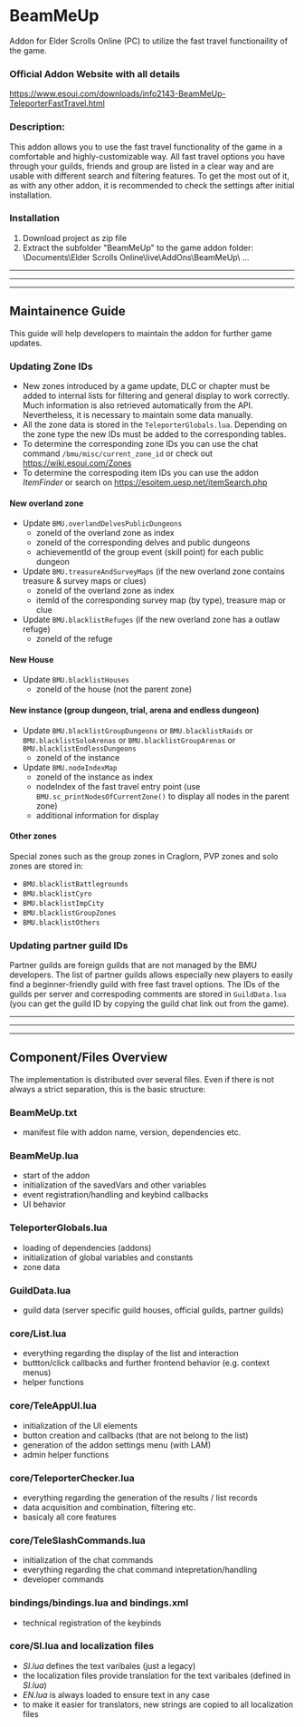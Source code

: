 # BeamMeUp
Addon for Elder Scrolls Online (PC) to utilize the fast travel functionaility of the game.


### Official Addon Website with all details
https://www.esoui.com/downloads/info2143-BeamMeUp-TeleporterFastTravel.html

### Description:
This addon allows you to use the fast travel functionality of the game in a comfortable and highly-customizable way. All fast travel options you have through your guilds, friends and group are listed in a clear way and are usable with different search and filtering features. To get the most out of it, as with any other addon, it is recommended to check the settings after initial installation.

### Installation
1. Download project as zip file
2. Extract the subfolder "BeamMeUp" to the game addon folder: \Documents\Elder Scrolls Online\live\AddOns\BeamMeUp\ ...


***
***
***


## Maintainence Guide
This guide will help developers to maintain the addon for further game updates.


### Updating Zone IDs
- New zones introduced by a game update, DLC or chapter must be added to internal lists for filtering and general display to work correctly. Much information is also retrieved automatically from the API. Nevertheless, it is necessary to maintain some data manually.
- All the zone data is stored in the `TeleporterGlobals.lua`. Depending on the zone type the new IDs must be added to the corresponding tables.
- To determine the corresponding zone IDs you can use the chat command `/bmu/misc/current_zone_id` or check out https://wiki.esoui.com/Zones
- To determine the correspoding item IDs you can use the addon *ItemFinder* or search on https://esoitem.uesp.net/itemSearch.php

#### New overland zone
- Update `BMU.overlandDelvesPublicDungeons`
    - zoneId of the overland zone as index
    - zoneId of the corresponding delves and public dungeons
    - achievementId of the group event (skill point) for each public dungeon
- Update `BMU.treasureAndSurveyMaps` (if the new overland zone contains treasure & survey maps or clues)
    - zoneId of the overland zone as index
    - itemId of the corresponding survey map (by type), treasure map or clue
- Update `BMU.blacklistRefuges` (if the new overland zone has a outlaw refuge)
    - zoneId of the refuge

#### New House
- Update `BMU.blacklistHouses`
    - zoneId of the house (not the parent zone)

#### New instance (group dungeon, trial, arena and endless dungeon)
- Update `BMU.blacklistGroupDungeons` or `BMU.blacklistRaids` or `BMU.blacklistSoloArenas` or `BMU.blacklistGroupArenas` or `BMU.blacklistEndlessDungeons`
    - zoneId of the instance
- Update `BMU.nodeIndexMap`
    - zoneId of the instance as index
    - nodeIndex of the fast travel entry point (use `BMU.sc_printNodesOfCurrentZone()` to display all nodes in the parent zone)
    - additional information for display

#### Other zones
Special zones such as the group zones in Craglorn, PVP zones and solo zones are stored in:
- `BMU.blacklistBattlegrounds`
- `BMU.blacklistCyro`
- `BMU.blacklistImpCity`
- `BMU.blacklistGroupZones`
- `BMU.blacklistOthers`


### Updating partner guild IDs
Partner guilds are foreign guilds that are not managed by the BMU developers. The list of partner guilds allows especially new players to easily find a beginner-friendly guild with free fast travel options.
The IDs of the guilds per server and correspoding comments are stored in `GuildData.lua` (you can get the guild ID by copying the guild chat link out from the game).


***
***
***


## Component/Files Overview
The implementation is distributed over several files. Even if there is not always a strict separation, this is the basic structure:


### BeamMeUp.txt
- manifest file with addon name, version, dependencies etc.

### BeamMeUp.lua
- start of the addon
- initialization of the savedVars and other variables
- event registration/handling and keybind callbacks
- UI behavior

### TeleporterGlobals.lua
- loading of dependencies (addons)
- initialization of global variables and constants
- zone data

### GuildData.lua
- guild data (server specific guild houses, official guilds, partner guilds)

### core/List.lua
- everything regarding the display of the list and interaction
- buttton/click callbacks and further frontend behavior (e.g. context menus)
- helper functions

### core/TeleAppUI.lua
- initialization of the UI elements
- button creation and callbacks (that are not belong to the list)
- generation of the addon settings menu (with LAM)
- admin helper functions

### core/TeleporterChecker.lua
- everything regarding the generation of the results / list records
- data acquisition and combination, filtering etc.
- basicaly all core features

### core/TeleSlashCommands.lua
- initialization of the chat commands
- everything regarding the chat command intepretation/handling
- developer commands

### bindings/bindings.lua and bindings.xml
- technical registration of the keybinds

### core/SI.lua and localization files
- *SI.lua* defines the text varibales (just a legacy)
- the localization files provide translation for the text varibales (defined in *SI.lua*)
- *EN.lua* is always loaded to ensure text in any case
- to make it easier for translators, new strings are copied to all localization files
